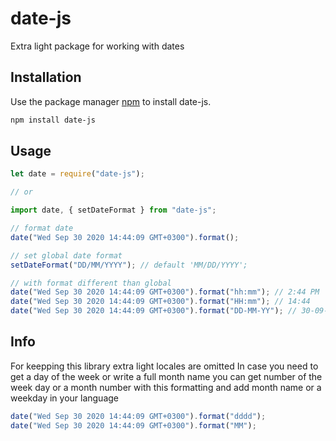 # date-js

Extra light package for working with dates

## Installation

Use the package manager [npm](https://www.npmjs.com/package/npm) to install date-js.

```bash
npm install date-js
```

## Usage

```javascript
let date = require("date-js");

// or

import date, { setDateFormat } from "date-js";

// format date
date("Wed Sep 30 2020 14:44:09 GMT+0300").format();

// set global date format
setDateFormat("DD/MM/YYYY"); // default 'MM/DD/YYYY';

// with format different than global
date("Wed Sep 30 2020 14:44:09 GMT+0300").format("hh:mm"); // 2:44 PM
date("Wed Sep 30 2020 14:44:09 GMT+0300").format("HH:mm"); // 14:44
date("Wed Sep 30 2020 14:44:09 GMT+0300").format("DD-MM-YY"); // 30-09-20
```

## Info

For keepping this library extra light locales are omitted
In case you need to get a day of the week or write a full month name
you can get number of the week day or a month number with this formatting
and add month name or a weekday in your language

```javascript
date("Wed Sep 30 2020 14:44:09 GMT+0300").format("dddd");
date("Wed Sep 30 2020 14:44:09 GMT+0300").format("MM");
```
